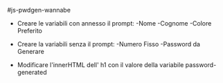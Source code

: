 #js-pwdgen-wannabe

- Creare le variabili con annesso il prompt:
    -Nome
    -Cognome
    -Colore Preferito

- Creare la variabili senza il prompt:
    -Numero Fisso
    -Password da Generare

- Modificare l'innerHTML dell' h1 con il valore della variabile password-generated